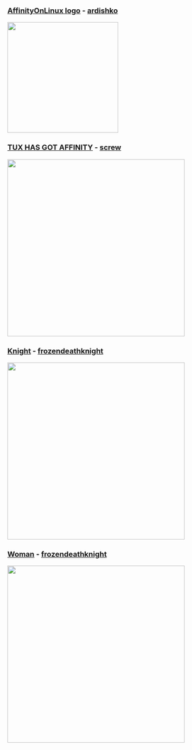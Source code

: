 ### [AffinityOnLinux logo](https://github.com/Twig6943/AffinityOnLinux/blob/main/Assets/affinitytux_rasterized.png) - [ardishko](https://github.com/ardishko)
<img src="https://raw.githubusercontent.com/Twig6943/AffinityOnLinux/refs/heads/main/Assets/affinitytux_rasterized.png" width="250"/>

### [TUX HAS GOT AFFINITY](https://github.com/Twig6943/AffinityOnLinux/blob/main/Featured/Stuff/TUX_GOT_THE.png) - [screw](https://bsky.app/profile/e16iskool.bsky.social)
<img src="https://github.com/Twig6943/AffinityOnLinux/blob/main/Featured/Stuff/TUX_GOT_THE.png" width="400"/>

### [Knight](https://github.com/Twig6943/AffinityOnLinux/blob/main/Featured/Stuff/knight.png) - [frozendeathknight](https://www.artstation.com/kenn_nystrom)
<img src="https://github.com/Twig6943/AffinityOnLinux/blob/main/Featured/Stuff/knight.png" width="400"/>

### [Woman](https://github.com/Twig6943/AffinityOnLinux/blob/main/Featured/Stuff/woman.png) - [frozendeathknight](https://www.artstation.com/kenn_nystrom)
<img src="https://github.com/Twig6943/AffinityOnLinux/blob/main/Featured/Stuff/woman.png" width="400"/>
